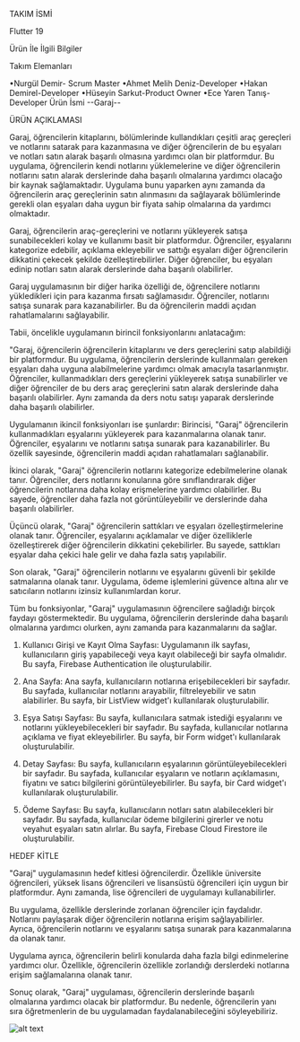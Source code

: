 
TAKIM İSMİ                       

Flutter 19

Ürün İle İlgili Bilgiler

Takım Elemanları


•Nurgül Demir- Scrum Master
•Ahmet Melih Deniz-Developer
•Hakan Demirel-Developer
•Hüseyin Sarkut-Product Owner
•Ece Yaren Tanış-Developer
Ürün İsmi
--Garaj--           


ÜRÜN AÇIKLAMASI


Garaj, öğrencilerin kitaplarını, bölümlerinde kullandıkları çeşitli araç gereçleri ve notlarını satarak para kazanmasına ve diğer öğrencilerin de bu eşyaları ve notları satın alarak başarılı olmasına yardımcı olan bir platformdur. Bu uygulama, öğrencilerin kendi notlarını yüklemelerine ve diğer öğrencilerin notlarını satın alarak derslerinde daha başarılı olmalarına yardımcı olacağo bir kaynak sağlamaktadır. Uygulama bunu yaparken aynı zamanda da öğrencilerin araç gereçlerinin satın alınmasını da sağlayarak bölümlerinde gerekli olan eşyaları daha uygun bir fiyata sahip olmalarına da yardımcı olmaktadır.

Garaj, öğrencilerin araç-gereçlerini ve notlarını yükleyerek satışa sunabilecekleri kolay ve kullanımı basit bir platformdur. Öğrenciler, eşyalarını kategorize edebilir, açıklama ekleyebilir ve sattığı eşyaları diğer öğrencilerin dikkatini çekecek şekilde özelleştirebilirler. Diğer öğrenciler, bu eşyaları edinip notları satın alarak derslerinde daha başarılı olabilirler.

Garaj uygulamasının bir diğer harika özelliği de, öğrencilere notlarını yükledikleri için para kazanma fırsatı sağlamasıdır. Öğrenciler, notlarını satışa sunarak para kazanabilirler. Bu da öğrencilerin maddi açıdan rahatlamalarını sağlayabilir.

Tabii, öncelikle uygulamanın birincil fonksiyonlarını anlatacağım:

"Garaj, öğrencilerin öğrencilerin kitaplarını ve ders gereçlerini satıp alabildiği bir platformdur. Bu uygulama, öğrencilerin derslerinde kullanmaları gereken eşyaları daha uyguna alabilmelerine yardımcı olmak amacıyla tasarlanmıştır. Öğrenciler, kullanmadıkları ders gereçlerini yükleyerek satışa sunabilirler ve diğer öğrenciler de bu ders araç gereçlerini satın alarak derslerinde daha başarılı olabilirler. Aynı zamanda da ders notu satışı yaparak derslerinde daha başarılı olabilirler.


Uygulamanın ikincil fonksiyonları ise şunlardır:
Birincisi, "Garaj" öğrencilerin kullanmadıkları eşyalarını yükleyerek para kazanmalarına olanak tanır. Öğrenciler, eşyalarını ve notlarını satışa sunarak para kazanabilirler. Bu özellik sayesinde, öğrencilerin maddi açıdan rahatlamaları sağlanabilir.

İkinci olarak, "Garaj" öğrencilerin notlarını kategorize edebilmelerine olanak tanır. Öğrenciler, ders notlarını konularına göre sınıflandırarak diğer öğrencilerin notlarına daha kolay erişmelerine yardımcı olabilirler. Bu sayede, öğrenciler daha fazla not görüntüleyebilir ve derslerinde daha başarılı olabilirler.

Üçüncü olarak, "Garaj" öğrencilerin sattıkları ve eşyaları özelleştirmelerine olanak tanır. Öğrenciler, eşyalarını açıklamalar ve diğer özelliklerle özelleştirerek diğer öğrencilerin dikkatini çekebilirler. Bu sayede, sattıkları eşyalar daha çekici hale gelir ve daha fazla satış yapılabilir.

Son olarak, "Garaj" öğrencilerin notlarını ve eşyalarını güvenli bir şekilde satmalarına olanak tanır. Uygulama, ödeme işlemlerini güvence altına alır ve satıcıların notlarını izinsiz kullanımlardan korur.

Tüm bu fonksiyonlar, "Garaj" uygulamasının öğrencilere sağladığı birçok faydayı göstermektedir. Bu uygulama, öğrencilerin derslerinde daha başarılı olmalarına yardımcı olurken, aynı zamanda para kazanmalarını da sağlar.



1. Kullanıcı Girişi ve Kayıt Olma Sayfası:
Uygulamanın ilk sayfası, kullanıcıların giriş yapabileceği veya kayıt olabileceği bir sayfa olmalıdır. Bu sayfa, Firebase Authentication ile oluşturulabilir.

2. Ana Sayfa:
Ana sayfa, kullanıcıların notlarına erişebilecekleri bir sayfadır. Bu sayfada, kullanıcılar notlarını arayabilir, filtreleyebilir ve satın alabilirler. Bu sayfa, bir ListView widget'ı kullanılarak oluşturulabilir.

3. Eşya Satışı Sayfası:
Bu sayfa, kullanıcılara satmak istediği eşyalarını ve notlarını yükleyebilecekleri bir sayfadır. Bu sayfada, kullanıcılar notlarına açıklama ve fiyat ekleyebilirler. Bu sayfa, bir Form widget'ı kullanılarak oluşturulabilir.

4. Detay Sayfası:
Bu sayfa, kullanıcıların eşyalarının görüntüleyebilecekleri bir sayfadır. Bu sayfada, kullanıcılar eşyaların ve notların açıklamasını, fiyatını ve satıcı bilgilerini görüntüleyebilirler. Bu sayfa, bir Card widget'ı kullanılarak oluşturulabilir.

5. Ödeme Sayfası:
Bu sayfa, kullanıcıların notları satın alabilecekleri bir sayfadır. Bu sayfada, kullanıcılar ödeme bilgilerini girerler ve notu veyahut eşyaları satın alırlar. Bu sayfa, Firebase Cloud Firestore ile oluşturulabilir.



HEDEF KİTLE

"Garaj" uygulamasının hedef kitlesi öğrencilerdir. Özellikle üniversite öğrencileri, yüksek lisans öğrencileri ve lisansüstü öğrencileri için uygun bir platformdur. Aynı zamanda, lise öğrencileri de uygulamayı kullanabilirler.

Bu uygulama, özellikle derslerinde zorlanan öğrenciler için faydalıdır. Notlarını paylaşarak diğer öğrencilerin notlarına erişim sağlayabilirler. Ayrıca, öğrencilerin notlarını ve eşyalarını satışa sunarak para kazanmalarına da olanak tanır.

Uygulama ayrıca, öğrencilerin belirli konularda daha fazla bilgi edinmelerine yardımcı olur. Özellikle, öğrencilerin özellikle zorlandığı derslerdeki notlarına erişim sağlamalarına olanak tanır.

Sonuç olarak, "Garaj" uygulaması, öğrencilerin derslerinde başarılı olmalarına yardımcı olacak bir platformdur. Bu nedenle, öğrencilerin yanı sıra öğretmenlerin de bu uygulamadan faydalanabileceğini söyleyebiliriz.


![alt text](https://github.com/HsarkutH/F-19/blob/main/%C3%96%C4%9Frenciler%20%C4%B0%C3%A7in%20tasarland%C4%B1.%20(1).png)

